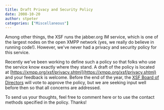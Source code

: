 ```yaml
---
title: Draft Privacy and Security Policy
date: 2008-10-20
author: stpeter
categories: ["Miscellaneous"]
---
```


Among other things, the XSF runs the jabber.org IM service, which is one of the largest nodes on the open XMPP network (yes, we really do believe in running code!). However, we've never had a privacy and security policy for this service. 

Recently we've been working to define such a policy so that folks who use the service know exactly where they stand. A draft of the policy is located at [https://xmpp.org/xsf/privacy.shtml](https://xmpp.org/xsf/privacy.shtml) and your feedback is welcome. Before the end of the year, the [XSF Board of Directors](/about/xmpp-standards-foundation#board) will vote to approve the policy, but we are seeking input well before then so that all concerns are addressed.

To send us your thoughts, feel free to comment here or to use the contact methods specified in the policy. Thanks!
